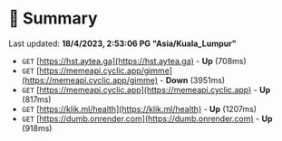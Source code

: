 # 📖 Summary
Last updated: **18/4/2023, 2:53:06 PG "Asia/Kuala_Lumpur"**

- `GET` [https://hst.aytea.ga](https://hst.aytea.ga) - **Up** (708ms)
- `GET` [https://memeapi.cyclic.app/gimme](https://memeapi.cyclic.app/gimme) - **Down** (3951ms)
- `GET` [https://memeapi.cyclic.app](https://memeapi.cyclic.app) - **Up** (817ms)
- `GET` [https://klik.ml/health](https://klik.ml/health) - **Up** (1207ms)
- `GET` [https://dumb.onrender.com](https://dumb.onrender.com) - **Up** (918ms)
